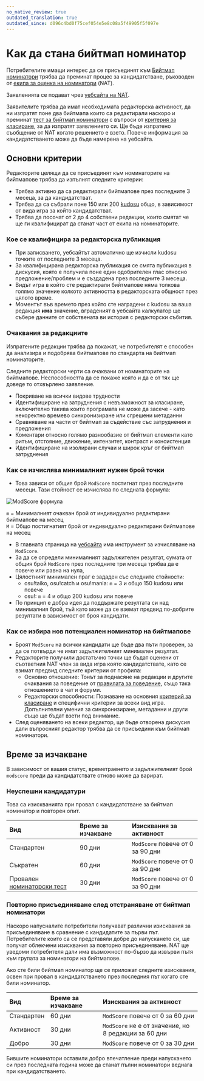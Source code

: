 ```yaml
---
no_native_review: true
outdated_translation: true
outdated_since: d096c4bd0f75cef054e5e8c08a5f49905f5f097e
---
```


# Как да стана бийтмап номинатор

Потребителите имащи интерес да се присъединят към [Бийтмап номинатори](/wiki/People/The_Team/Beatmap_Nominators) трябва да преминат процес за кандидатстване, ръководен от [екипа за оценка на номинатори](/wiki/People/The_Team/Nomination_Assessment_Team) (NAT).

Заявленията се подават чрез [уебсайта на NAT](http://bn.mappersguild.com/bnapps).

Заявителите трябва да имат необходимата редакторска активност, да ни изпратят поне два бийтмапа които са редактирали наскоро и преминат [тест за бийтмап номинатори](/wiki/People/The_Team/Beatmap_Nominators/Beatmap_Nominator_Test) с въпроси от [критерия за класиране](/wiki/Ranking_Criteria), за да изпратят заявлението си. Ще бъде изпратено съобщение от NAT когато решението е взето. Повече информация за кандидатстването може да бъде намерена на уебсайта.

## Основни критерии

Редакторите целящи да се присъединят към номинаторите на бийтмапове трябва да изпълнят следните критерии:

- Трябва активно да са редактирали бийтмапове през последните 3 месеца, за да кандидатстват.
- Трябва да са събрали поне 150 или 200 [kudosu](/wiki/Modding/Kudosu) общо, в зависимост от вида игра за който кандидатстват.
- Трябва да посочат от 2 до 4 собствени редакции, които смятат че ще ги квалифицират да станат част от екипа на номинаторите.

### Кое се квалифицира за редакторска публикация

- При записването, уебсайтът автоматично ще изчисли kudosu точките от последните 3 месеца.
- За квалифицирана редакторска публикация се смята публикация в дискусия, която е получила поне един одобрителен глас относно предложение/проблем и е създадена през последните 3 месеца.
- Видът игра в който сте редактирали бийтмапове няма толкова голямо значение колкото активността в редакторската общност през цялото време.
- Моментът във времето през който сте наградени с kudosu за ваша редакция **има** значение, вграденият в уебсайта калкулатор ще събере данните от собствената ви история с редакторски събития.

### Очаквания за редакциите

Изпратените редакции трябва да покажат, че потребителят е способен да анализира и подобрява бийтмапове по стандарта на бийтмап номинаторите.

Следните редакторски черти са очаквани от номинаторите на бийтмапове. Неспособността да се покаже която и да е от тях ще доведе то отхвърлено заявление.

- Покриване на всички видове трудности
- Идентифициране на затруднения с невъзможност за класиране, включително такива които програмата не може да засече - като некоректно времево синхронизиране или сгрешени метаданни
- Сравняване на части от бийтмап за съдействие със затруднения и предложения
- Коментари относно голямо разнообазие от бийтмап елементи като ритъм, отстояние, движение, интензитет, контраст и консистенция
- Идентифициране на изолирани случаи и широк кръг от бийтмап затруднения

### Как се изчислява минималният нужен брой точки

- Това зависи от общия брой `ModScore` постигнат през последните месеци. Тази стойност се изчислява по следната формула:

![ModScore формула](/wiki/shared/Modscore_new_wiki.png "ModScore Formula")

`m` = Минималният очакван брой от индивидуално редактирани бийтмапове на месец\
`M` = Общо постигнатият брой от индивидуално редактирани бийтмапове на месец

- В главната страница на [уебсайта](http://bn.mappersguild.com/bnapps) има инструмент за изчисляване на `ModScore`.
- За да се определи минималният задължителен резултат, сумата от общия брой `ModScore` през последните три месеца трябва да е повече или равна на нула,
- Цялостният минимален праг е зададен със следните стойности:
  - osu!taiko, osu!catch и osu!mania: `m` = 3 и общо 150 kudosu или повече
  - osu!: `m` = 4 и общо 200 kudosu или повече
- По принцип е добра идея да поддържате резултата си над минималния брой, тъй като може да се вземат предвид по-добрите резултати в зависимост от броя кандидати.

### Как се избира нов потенциален номинатор на бийтмапове

- Броят `ModScore` на всички кандидати ще бъде два пъти проверен, за да се потвърди че имат задължителният минимален резултат.
- Редакторите получили достатъчно точки ще бъдат оценени от съответния NAT член за вида игра която кандидатствате, като се взимат предвид следните критерии от профила:
  - Основно отношение: Тонът за поднасяне на редакции и другите очаквания за поведение от [правилата за поведение](/wiki/Rules/Code_of_Conduct_for_Modding_and_Mapping), също така отношението в чат и форуми.
  - Редакторски способности: Познаване на основния [критерий за класиране](/wiki/Ranking_Criteria) и специфични критерии за всеки вид игра. Допълнителни умения за синхронизиране, метаданни и други също ще бъдат взети под внимание.
- След оценяването на всеки редактор, ще бъде отворена дискусия дали въпросният редактор трябва да се присъедини към бийтмап номинатори.

## Време за изчакване

В зависимост от вашия статус, времетраенето и задължителният брой `modscore` преди да кандидатствате отново може да варират.

### Неуспешни кандидатури

Това са изискванията при провал с кандидатстване за бийтмап номинатор и повторен опит.

| Вид | Време за изчакване | Изисквания за активност |
| :-- | :-- | :-- |
| Стандартен | 90 дни | `ModScore` повече от 0 за 90 дни |
| Съкратен | 60 дни | `ModScore` повече от 0 за 90 дни |
| Провален [номинаторски тест](/wiki/People/The_Team/Beatmap_Nominators/Beatmap_Nominator_Test) | 30 дни | `ModScore` повече от 0 за 90 дни |

### Повторно присъединяване след отстраняване от бийтмап номинатори

Наскоро напусналите потребители получават различни изисквания за присъединяване в сравнение с кандидатите за първи път. Потребителите които са се представяли добре до напускането си, ще получат облекчени изисквания за повторно присъединяване. NAT ще уведоми потребителя дали има възможност по-бързо да извърви пътя към групата за номинатори на бийтмапове.

Ако сте били бийтмап номинатор ще се приложат следните изисквания, освен при провал в кандидатстването през последния път когато сте били номинатор.

| Вид | Време за изчакване | Изисквания за активност |
| :-- | :-- | :-- |
| Стандартен | 60 дни | `ModScore` повече от 0 за 60 дни |
| Активност | 30 дни | `ModScore` не е от значение, но 8 редакции за 60 дни |
| Добро | 30 дни | `ModScore` повече от 0 за 30 дни |

Бившите номинатори оставили добро впечатление преди напускането си през последната година може да станат пълни номинатори веднага при кандидатстването.
